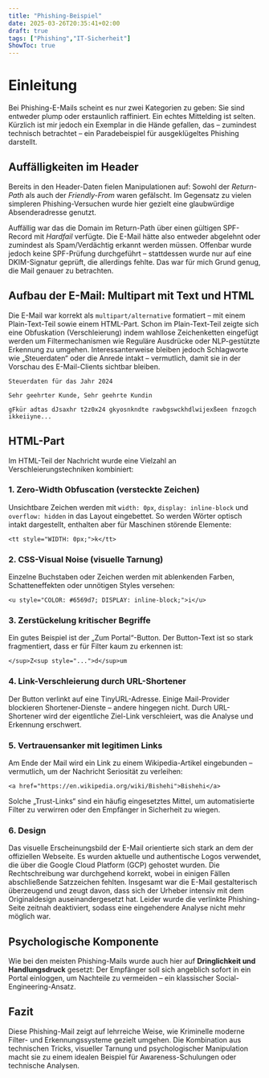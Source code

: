 ```yaml
---
title: "Phishing-Beispiel"
date: 2025-03-26T20:35:41+02:00
draft: true
tags: ["Phishing","IT-Sicherheit"]
ShowToc: true
---
```

# Einleitung

Bei Phishing-E-Mails scheint es nur zwei Kategorien zu geben: Sie sind entweder plump oder erstaunlich raffiniert. Ein echtes Mittelding ist selten. Kürzlich ist mir jedoch ein Exemplar in die Hände gefallen, das – zumindest technisch betrachtet – ein Paradebeispiel für ausgeklügeltes Phishing darstellt.

## Auffälligkeiten im Header

Bereits in den Header-Daten fielen Manipulationen auf: Sowohl der *Return-Path* als auch der *Friendly-From* waren gefälscht. Im Gegensatz zu vielen simpleren Phishing-Versuchen wurde hier gezielt eine glaubwürdige Absenderadresse genutzt.

Auffällig war das die Domain im Return-Path über einen gültigen SPF-Record mit *Hardfail* verfügte. Die E-Mail hätte also entweder abgelehnt oder zumindest als Spam/Verdächtig erkannt werden müssen. Offenbar wurde jedoch keine SPF-Prüfung durchgeführt – stattdessen wurde nur auf eine DKIM-Signatur geprüft, die allerdings fehlte. Das war für mich Grund genug, die Mail genauer zu betrachten.

## Aufbau der E-Mail: Multipart mit Text und HTML

Die E-Mail war korrekt als `multipart/alternative` formatiert – mit einem Plain-Text-Teil sowie einem HTML-Part. Schon im Plain-Text-Teil zeigte sich eine Obfuskation (Verschleierung) indem wahllose Zeichenketten eingefügt werden um Filtermechanismen wie Reguläre Ausdrücke oder NLP-gestützte Erkennung zu umgehen. Interessanterweise bleiben jedoch Schlagworte wie „Steuerdaten“ oder die Anrede intakt – vermutlich, damit sie in der Vorschau des E-Mail-Clients sichtbar bleiben.


    Steuerdaten für das Jahr 2024

    Sehr geehrter Kunde, Sehr geehrte Kundin

    gFkür adtas dJsaxhr t2z0x24 gkyosnkndte rawbgswckhdlwijexßeen fnzogch ikkeiiyne...


## HTML-Part

Im HTML-Teil der Nachricht wurde eine Vielzahl an Verschleierungstechniken kombiniert:

### 1. Zero-Width Obfuscation (versteckte Zeichen)

Unsichtbare Zeichen werden mit `width: 0px`, `display: inline-block` und `overflow: hidden` in das Layout eingebettet. So werden Wörter optisch intakt dargestellt, enthalten aber für Maschinen störende Elemente:

    <tt style="WIDTH: 0px;">k</tt>


### 2. CSS-Visual Noise (visuelle Tarnung)

Einzelne Buchstaben oder Zeichen werden mit ablenkenden Farben, Schatteneffekten oder unnötigen Styles versehen:

    <u style="COLOR: #6569d7; DISPLAY: inline-block;">i</u>

### 3. Zerstückelung kritischer Begriffe

Ein gutes Beispiel ist der „Zum Portal“-Button. Der Button-Text ist so stark fragmentiert, dass er für Filter kaum zu erkennen ist:

    </sup>Z<sup style="...">d</sup>um

### 4. Link-Verschleierung durch URL-Shortener

Der Button verlinkt auf eine TinyURL-Adresse. Einige Mail-Provider blockieren Shortener-Dienste – andere hingegen nicht. Durch URL-Shortener wird der eigentliche Ziel-Link verschleiert, was die Analyse und Erkennung erschwert.

### 5. Vertrauensanker mit legitimen Links

Am Ende der Mail wird ein Link zu einem Wikipedia-Artikel eingebunden – vermutlich, um der Nachricht Seriosität zu verleihen:

    <a href="https://en.wikipedia.org/wiki/Bishehi">Bishehi</a>

Solche „Trust-Links“ sind ein häufig eingesetztes Mittel, um automatisierte Filter zu verwirren oder den Empfänger in Sicherheit zu wiegen.

### 6. Design

Das visuelle Erscheinungsbild der E-Mail orientierte sich stark an dem der offiziellen Webseite. Es wurden aktuelle und authentische Logos verwendet, die über die Google Cloud Platform (GCP) gehostet wurden. Die Rechtschreibung war durchgehend korrekt, wobei in einigen Fällen abschließende Satzzeichen fehlten. Insgesamt war die E-Mail gestalterisch überzeugend und zeugt davon, dass sich der Urheber intensiv mit dem Originaldesign auseinandergesetzt hat. Leider wurde die verlinkte Phishing-Seite zeitnah deaktiviert, sodass eine eingehendere Analyse nicht mehr möglich war.

## Psychologische Komponente

Wie bei den meisten Phishing-Mails wurde auch hier auf **Dringlichkeit und Handlungsdruck** gesetzt: Der Empfänger soll sich angeblich sofort in ein Portal einloggen, um Nachteile zu vermeiden – ein klassischer Social-Engineering-Ansatz.

## Fazit

Diese Phishing-Mail zeigt auf lehrreiche Weise, wie Kriminelle moderne Filter- und Erkennungssysteme gezielt umgehen. Die Kombination aus technischen Tricks, visueller Tarnung und psychologischer Manipulation macht sie zu einem idealen Beispiel für Awareness-Schulungen oder technische Analysen.
